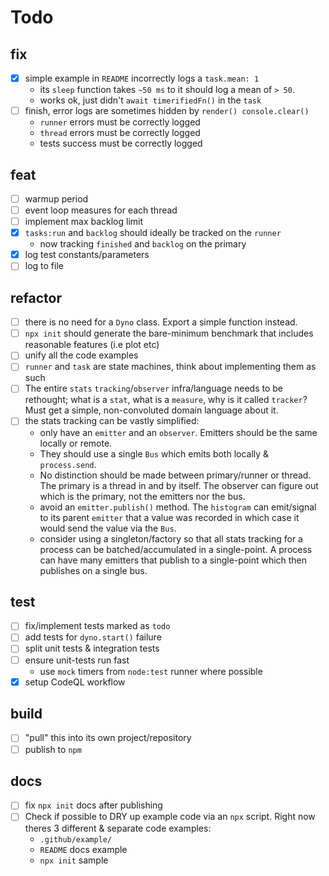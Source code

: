 # Todo

## fix

- [x] simple example in `README` incorrectly logs a `task.mean: 1`
  - its `sleep` function takes `~50 ms` to it should log a mean of `> 50`.
  - works ok, just didn't `await timerifiedFn()` in the `task`
- [ ] finish, error logs are sometimes hidden by `render() console.clear()`
  - `runner` errors must be correctly logged
  - `thread` errors must be correctly logged
  - tests success must be correctly logged

## feat 

- [ ] warmup period
- [ ] event loop measures for each thread
- [ ] implement max backlog limit
- [x] `tasks:run` and `backlog` should ideally be tracked on the `runner`
  - now tracking `finished` and `backlog` on the primary
- [x] log test constants/parameters
- [ ] log to file

## refactor 

- [ ] there is no need for a `Dyno` class. Export a simple function instead.
- [ ] `npx init` should generate the bare-minimum benchmark that includes 
      reasonable features (i.e plot etc)
- [ ] unify all the code examples
- [ ] `runner` and `task` are state machines, think about implementing them
      as such
- [ ] The entire `stats` `tracking`/`observer` infra/language needs to be 
      rethought; what is a `stat`, what is a `measure`, why is it called 
      `tracker`? 
      Must get a simple, non-convoluted domain language about it.
- [ ] the stats tracking can be vastly simplified:
    - only have an `emitter` and an `observer`. 
      Emitters should be the same locally or remote. 
    - They should use a single `Bus` which emits both locally & `process.send`.
    - No distinction should be made between primary/runner or thread. 
      The primary is a thread in and by itself. The observer can figure out
      which is the primary, not the emitters nor the bus.
    - avoid an `emitter.publish()` method. 
      The `histogram` can emit/signal to its parent `emitter` that a value 
      was recorded in which case it would send the value via the `Bus`.
    - consider using a singleton/factory so that all stats tracking for a
      process can be batched/accumulated in a single-point. 
      A process can have many emitters that publish to a single-point which
      then publishes on a single bus.

## test

- [ ] fix/implement tests marked as `todo`
- [ ] add tests for `dyno.start()` failure
- [ ] split unit tests & integration tests
- [ ] ensure unit-tests run fast
  - use `mock` timers from `node:test` runner where possible
- [x] setup CodeQL workflow

## build

- [ ] "pull" this into its own project/repository
- [ ] publish to `npm`

## docs

- [ ] fix `npx init` docs after publishing
- [ ] Check if possible to DRY up example code via an `npx` script. 
  Right now theres 3 different & separate code examples:
  - `.github/example/` 
  - `README` docs example 
  - `npx init` sample
